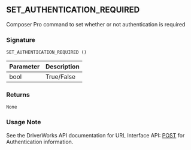 ## SET\_AUTHENTICATION\_REQUIRED

Composer Pro command to set whether or not authentication is required


### Signature

`SET_AUTHENTICATION_REQUIRED ()`


| Parameter | Description |
| --- | --- |
| bool | True/False |


### Returns

`None`


### Usage Note

See the DriverWorks API documentation for URL Interface API: [POST][1] for Authentication information.



[1]:	https://snap-one.github.io/docs-driverworks-api/#post